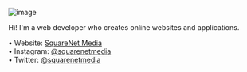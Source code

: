 ![image](https://github.com/SquareNetMedia/img/blob/51ce26bc05edb777f7efb35afa0e2c7c7ffbaed9/1500x500.jpg)

Hi! I'm a web developer who creates online websites and applications.

•	Website: [SquareNet Media](https://www.squarenetmedia.com) <br>
•	Instagram: [@squarenetmedia](https://www.instagram.com/squarenetmeida.com/) <br>
•	Twitter: [@squarenetmedia](https://twitter.com/squarenetmedia) <br>


